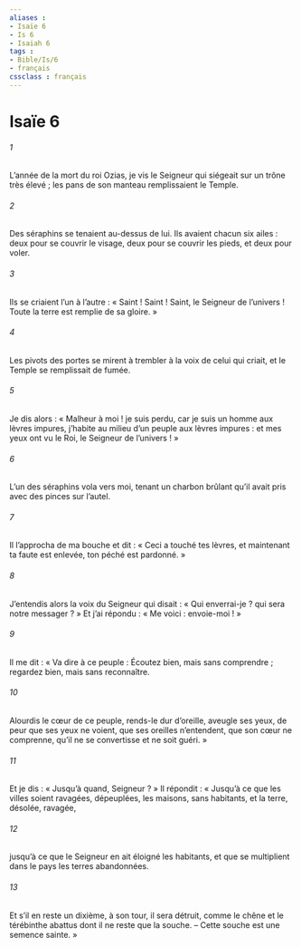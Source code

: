 ```yaml
---
aliases : 
- Isaïe 6
- Is 6
- Isaiah 6
tags : 
- Bible/Is/6
- français
cssclass : français
---
```


# Isaïe 6

###### 1
L’année de la mort du roi Ozias, je vis le Seigneur qui siégeait sur un trône très élevé ; les pans de son manteau remplissaient le Temple.
###### 2
Des séraphins se tenaient au-dessus de lui. Ils avaient chacun six ailes : deux pour se couvrir le visage, deux pour se couvrir les pieds, et deux pour voler.
###### 3
Ils se criaient l’un à l’autre : « Saint ! Saint ! Saint, le Seigneur de l’univers ! Toute la terre est remplie de sa gloire. »
###### 4
Les pivots des portes se mirent à trembler à la voix de celui qui criait, et le Temple se remplissait de fumée.
###### 5
Je dis alors : « Malheur à moi ! je suis perdu, car je suis un homme aux lèvres impures, j’habite au milieu d’un peuple aux lèvres impures : et mes yeux ont vu le Roi, le Seigneur de l’univers ! »
###### 6
L’un des séraphins vola vers moi, tenant un charbon brûlant qu’il avait pris avec des pinces sur l’autel.
###### 7
Il l’approcha de ma bouche et dit : « Ceci a touché tes lèvres, et maintenant ta faute est enlevée, ton péché est pardonné. »
###### 8
J’entendis alors la voix du Seigneur qui disait : « Qui enverrai-je ? qui sera notre messager ? » Et j’ai répondu : « Me voici : envoie-moi ! »
###### 9
Il me dit :
« Va dire à ce peuple :
Écoutez bien, mais sans comprendre ;
regardez bien, mais sans reconnaître.
###### 10
Alourdis le cœur de ce peuple,
rends-le dur d’oreille,
aveugle ses yeux,
de peur que ses yeux ne voient,
que ses oreilles n’entendent,
que son cœur ne comprenne,
qu’il ne se convertisse
et ne soit guéri. »
###### 11
Et je dis :
« Jusqu’à quand, Seigneur ? »
Il répondit :
« Jusqu’à ce que les villes
soient ravagées, dépeuplées,
les maisons, sans habitants,
et la terre, désolée, ravagée,
###### 12
jusqu’à ce que le Seigneur
en ait éloigné les habitants,
et que se multiplient dans le pays
les terres abandonnées.
###### 13
Et s’il en reste un dixième,
à son tour, il sera détruit,
comme le chêne et le térébinthe abattus
dont il ne reste que la souche.
– Cette souche est une semence sainte. »
